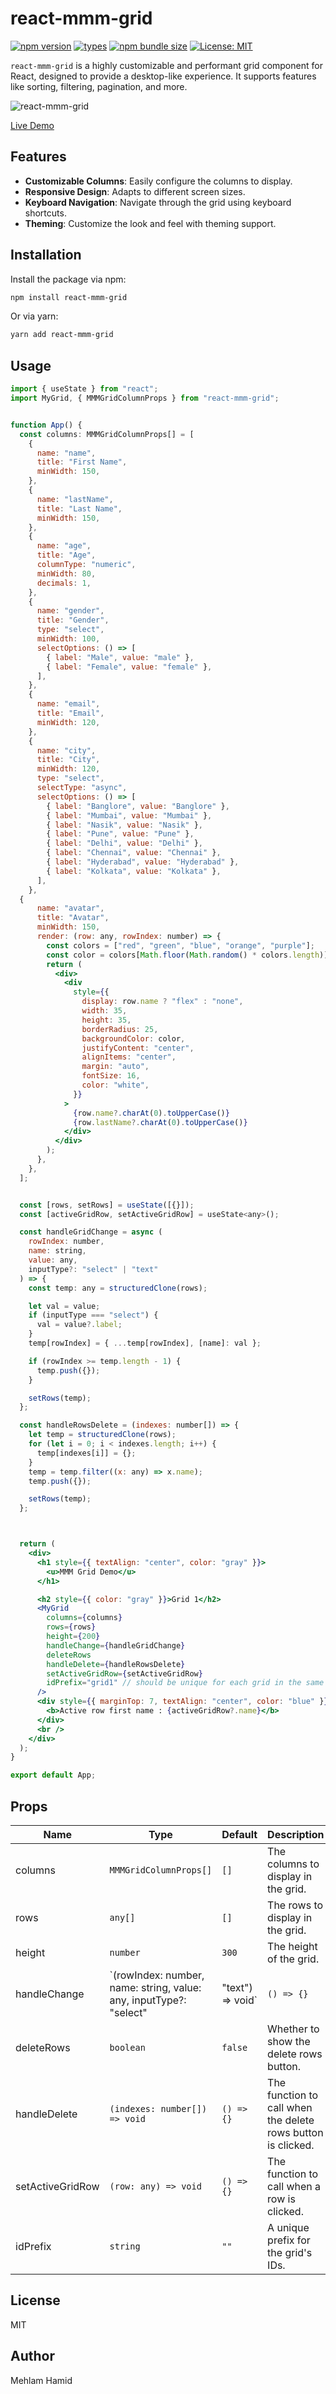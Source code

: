 # react-mmm-grid

[![npm version](https://badge.fury.io/js/react-mmm-grid.svg)](https://badge.fury.io/js/react-mmm-grid)
[![types](https://img.shields.io/npm/types/react-mmm-grid)](https://www.npmjs.com/package/react-mmm-grid)
[![npm bundle size](https://img.shields.io/bundlephobia/min/react-mmm-grid)](https://www.npmjs.com/package/react-mmm-grid)
[![License: MIT](https://img.shields.io/badge/License-MIT-yellow.svg)](https://opensource.org/licenses/MIT)
<!-- [![npm](https://img.shields.io/npm/dm/react-mmm-grid)](https://www.npmjs.com/package/react-mmm-grid)
[![npm](https://img.shields.io/npm/dt/react-mmm-grid)](https://www.npmjs.com/package/react-mmm-grid) -->

`react-mmm-grid` is a highly customizable and performant grid component for React, designed to provide a desktop-like experience. It supports features like sorting, filtering, pagination, and more.

<!-- link gif -->
![react-mmm-grid](./mmm-grid.gif)


<!--Live Demo Link-->
[Live Demo](https://react-mmm-grid.netlify.app/)


## Features

- **Customizable Columns**: Easily configure the columns to display.
- **Responsive Design**: Adapts to different screen sizes.
- **Keyboard Navigation**: Navigate through the grid using keyboard shortcuts.
- **Theming**: Customize the look and feel with theming support.

## Installation

Install the package via npm:

```sh
npm install react-mmm-grid
```
Or via yarn:

```sh
yarn add react-mmm-grid
```

## Usage

```jsx
import { useState } from "react";
import MyGrid, { MMMGridColumnProps } from "react-mmm-grid";


function App() {
  const columns: MMMGridColumnProps[] = [
    {
      name: "name",
      title: "First Name",
      minWidth: 150,
    },
    {
      name: "lastName",
      title: "Last Name",
      minWidth: 150,
    },
    {
      name: "age",
      title: "Age",
      columnType: "numeric",
      minWidth: 80,
      decimals: 1,
    },
    {
      name: "gender",
      title: "Gender",
      type: "select",
      minWidth: 100,
      selectOptions: () => [
        { label: "Male", value: "male" },
        { label: "Female", value: "female" },
      ],
    },
    {
      name: "email",
      title: "Email",
      minWidth: 120,
    },
    {
      name: "city",
      title: "City",
      minWidth: 120,
      type: "select",
      selectType: "async",
      selectOptions: () => [
        { label: "Banglore", value: "Banglore" },
        { label: "Mumbai", value: "Mumbai" },
        { label: "Nasik", value: "Nasik" },
        { label: "Pune", value: "Pune" },
        { label: "Delhi", value: "Delhi" },
        { label: "Chennai", value: "Chennai" },
        { label: "Hyderabad", value: "Hyderabad" },
        { label: "Kolkata", value: "Kolkata" },
      ],
    },
  {
      name: "avatar",
      title: "Avatar",
      minWidth: 150,
      render: (row: any, rowIndex: number) => {
        const colors = ["red", "green", "blue", "orange", "purple"];
        const color = colors[Math.floor(Math.random() * colors.length)];
        return (
          <div>
            <div
              style={{
                display: row.name ? "flex" : "none",
                width: 35,
                height: 35,
                borderRadius: 25,
                backgroundColor: color,
                justifyContent: "center",
                alignItems: "center",
                margin: "auto",
                fontSize: 16,
                color: "white",
              }}
            >
              {row.name?.charAt(0).toUpperCase()}
              {row.lastName?.charAt(0).toUpperCase()}
            </div>
          </div>
        );
      },
    },
  ];


  const [rows, setRows] = useState([{}]);
  const [activeGridRow, setActiveGridRow] = useState<any>();

  const handleGridChange = async (
    rowIndex: number,
    name: string,
    value: any,
    inputType?: "select" | "text"
  ) => {
    const temp: any = structuredClone(rows);

    let val = value;
    if (inputType === "select") {
      val = value?.label;
    }
    temp[rowIndex] = { ...temp[rowIndex], [name]: val };

    if (rowIndex >= temp.length - 1) {
      temp.push({});
    }

    setRows(temp);
  };

  const handleRowsDelete = (indexes: number[]) => {
    let temp = structuredClone(rows);
    for (let i = 0; i < indexes.length; i++) {
      temp[indexes[i]] = {};
    }
    temp = temp.filter((x: any) => x.name);
    temp.push({});

    setRows(temp);
  };



  return (
    <div>
      <h1 style={{ textAlign: "center", color: "gray" }}>
        <u>MMM Grid Demo</u>
      </h1>

      <h2 style={{ color: "gray" }}>Grid 1</h2>
      <MyGrid
        columns={columns}
        rows={rows}
        height={200}
        handleChange={handleGridChange}
        deleteRows
        handleDelete={handleRowsDelete}
        setActiveGridRow={setActiveGridRow}
        idPrefix="grid1" // should be unique for each grid in the same page
      />
      <div style={{ marginTop: 7, textAlign: "center", color: "blue" }}>
        <b>Active row first name : {activeGridRow?.name}</b>
      </div>
      <br />
    </div>
  );
}

export default App;

```

## Props

| Name | Type | Default | Description |
| --- | --- | --- | --- |
| columns | `MMMGridColumnProps[]` | `[]` | The columns to display in the grid. |
| rows | `any[]` | `[]` | The rows to display in the grid. |
| height | `number` | `300` | The height of the grid. |
| handleChange | `(rowIndex: number, name: string, value: any, inputType?: "select" | "text") => void` | `() => {}` | The function to call when a cell value changes. |
| deleteRows | `boolean` | `false` | Whether to show the delete rows button. |
| handleDelete | `(indexes: number[]) => void` | `() => {}` | The function to call when the delete rows button is clicked. |
| setActiveGridRow | `(row: any) => void` | `() => {}` | The function to call when a row is clicked. |
| idPrefix | `string` | `""` | A unique prefix for the grid's IDs. |

## License

MIT

## Author

Mehlam Hamid





